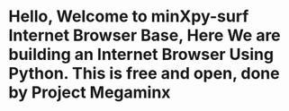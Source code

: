 # Hello, Welcome to minXpy-surf Internet Browser Base, Here We are building an Internet Browser Using Python. This is free and open, done by Project Megaminx
